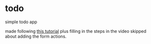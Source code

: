 # todo
simple todo app

made following [this tutorial](https://www.youtube.com/watch?v=OSYAjTG46EI) plus filling in the steps in the video skipped about adding the form actions.
